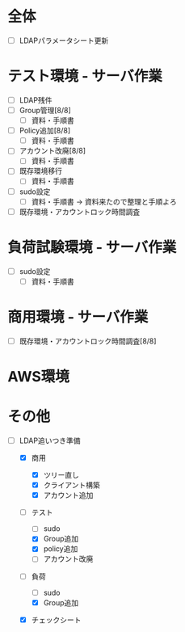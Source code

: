 # 全体

- [ ] LDAPパラメータシート更新

# テスト環境 - サーバ作業
- [ ] LDAP残件
- [ ] Group管理[8/8]
	- [ ] 資料・手順書
- [ ] Policy追加[8/8]
	- [ ] 資料・手順書		
- [ ] アカウント改廃[8/8]
	- [ ] 資料・手順書
- [ ] 既存環境移行
	- [ ] 資料・手順書
- [ ] sudo設定
	- [ ] 資料・手順書 → 資料来たので整理と手順よろ
- [ ] 既存環境・アカウントロック時間調査

# 負荷試験環境 - サーバ作業
- [ ] sudo設定
	- [ ] 資料・手順書

# 商用環境 - サーバ作業
- [ ] 既存環境・アカウントロック時間調査[8/8]

# AWS環境

# その他
- [ ] LDAP追いつき準備
	- [x] 商用
		- [x] ツリー直し
		- [x] クライアント構築
		- [x] アカウント追加
	- [ ] テスト
		- [ ] sudo
		- [x] Group追加
		- [x] policy追加
		- [ ] アカウント改廃
	- [ ] 負荷
		- [ ] sudo
		- [x] Group追加
	- [x] チェックシート


